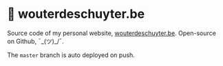 # :tada: wouterdeschuyter.be

Source code of my personal website, [wouterdeschuyter.be](http://wouterdeschuyter.be). Open-source on Github, ¯\_(ツ)_/¯.

The `master` branch is auto deployed on push.
